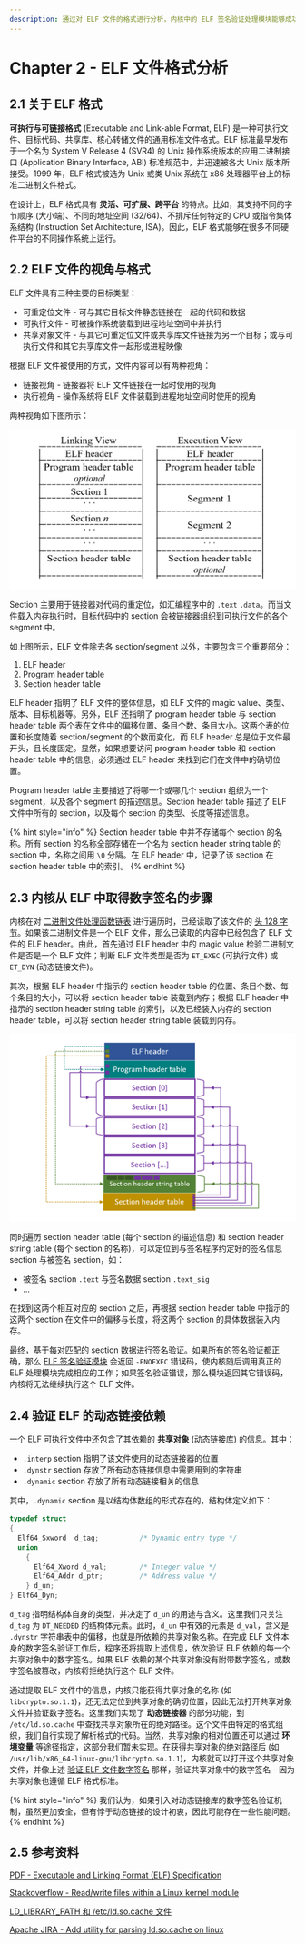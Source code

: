 ```yaml
---
description: 通过对 ELF 文件的格式进行分析，内核中的 ELF 签名验证处理模块能够成功取得签名程序附在 ELF 文件中的数字签名，从而能够进一步进行签名验证。
---
```


# Chapter 2 - ELF 文件格式分析

## 2.1 关于 ELF 格式

**可执行与可链接格式** \(Executable and Link-able Format, ELF\) 是一种可执行文件、目标代码、共享库、核心转储文件的通用标准文件格式。ELF 标准最早发布于一个名为 System V Release 4 \(SVR4\) 的 Unix 操作系统版本的应用二进制接口 \(Application Binary Interface, ABI\) 标准规范中，并迅速被各大 Unix 版本所接受。1999 年，ELF 格式被选为 Unix 或类 Unix 系统在 x86 处理器平台上的标准二进制文件格式。

在设计上，ELF 格式具有 **灵活、可扩展、跨平台** 的特点。比如，其支持不同的字节顺序 \(大小端\)、不同的地址空间 \(32/64\)、不排斥任何特定的 CPU 或指令集体系结构 \(Instruction Set Architecture, ISA\)。因此，ELF 格式能够在很多不同硬件平台的不同操作系统上运行。

## 2.2 ELF 文件的视角与格式

ELF 文件具有三种主要的目标类型：

* 可重定位文件 - 可与其它目标文件静态链接在一起的代码和数据
* 可执行文件 - 可被操作系统装载到进程地址空间中并执行
* 共享对象文件 - 与其它可重定位文件或共享库文件链接为另一个目标；或与可执行文件和其它共享库文件一起形成进程映像

根据 ELF 文件被使用的方式，文件内容可以有两种视角：

* 链接视角 - 链接器将 ELF 文件链接在一起时使用的视角
* 执行视角 - 操作系统将 ELF 文件装载到进程地址空间时使用的视角

两种视角如下图所示：

![ELF &#x89C6;&#x89D2;](../.gitbook/assets/elf-view.png)

Section 主要用于链接器对代码的重定位，如汇编程序中的 `.text` `.data`。而当文件载入内存执行时，目标代码中的 section 会被链接器组织到可执行文件的各个 segment 中。

如上图所示，ELF 文件除去各 section/segment 以外，主要包含三个重要部分：

1. ELF header
2. Program header table
3. Section header table

ELF header 指明了 ELF 文件的整体信息，如 ELF 文件的 magic value、类型、版本、目标机器等。另外，ELF 还指明了 program header table 与 section header table 两个表在文件中的偏移位置、条目个数、条目大小。这两个表的位置和长度随着 section/segment 的个数而变化，而 ELF header 总是位于文件最开头，且长度固定。显然，如果想要访问 program header table 和 section header table 中的信息，必须通过 ELF header 来找到它们在文件中的确切位置。

Program header table 主要描述了将哪一个或哪几个 section 组织为一个 segment，以及各个 segment 的描述信息。Section header table 描述了 ELF 文件中所有的 section，以及每个 section 的类型、长度等描述信息。

{% hint style="info" %}
Section header table 中并不存储每个 section 的名称。所有 section 的名称全部存储在一个名为 section header string table 的 section 中，名称之间用 `\0` 分隔。在 ELF header 中，记录了该 section 在 section header table 中的索引。
{% endhint %}

## 2.3 内核从 ELF 中取得数字签名的步骤

内核在对 [二进制文件处理函数链表](chapter-1-binary-execution-procedure.md#15-dui-elf-wen-jian-jin-hang-qian-ming-yan-zheng-de-si-lu) 进行遍历时，已经读取了该文件的 [头 128 字节](chapter-1-binary-execution-procedure.md#12-nei-he-ru-he-shi-bie-bu-tong-ge-shi-de-er-jin-zhi-wen-jian)。如果该二进制文件是一个 ELF 文件，那么已读取的内容中已经包含了 ELF 文件的 ELF header。由此，首先通过 ELF header 中的 magic value 检验二进制文件是否是一个 ELF 文件；判断 ELF 文件类型是否为 `ET_EXEC` \(可执行文件\) 或 `ET_DYN` \(动态链接文件\)。

其次，根据 ELF header 中指示的 section header table 的位置、条目个数、每个条目的大小，可以将 section header table 装载到内存；根据 ELF header 中指示的 section header string table 的索引，以及已经装入内存的 section header table，可以将 section header string table 装载到内存。

![ELF &#x6587;&#x4EF6;&#x4E2D;&#x7684;&#x7ED3;&#x6784;&#x5E03;&#x5C40;](../.gitbook/assets/elf-layout.png)

同时遍历 section header table \(每个 section 的描述信息\) 和 section header string table \(每个 section 的名称\)，可以定位到与签名程序约定好的签名信息 section 与被签名 section，如：

* 被签名 section `.text` 与签名数据 section `.text_sig`
* ...

在找到这两个相互对应的 section 之后，再根据 section header table 中指示的这两个 section 在文件中的偏移与长度，将这两个 section 的具体数据装入内存。

最终，基于每对匹配的 section 数据进行签名验证。如果所有的签名验证都正确，那么 [ELF 签名验证模块](chapter-1-binary-execution-procedure.md#15-dui-elf-wen-jian-jin-hang-qian-ming-yan-zheng-de-si-lu) 会返回 `-ENOEXEC` 错误码，使内核随后调用真正的 ELF 处理模块完成相应的工作；如果签名验证错误，那么模块返回其它错误码，内核将无法继续执行这个 ELF 文件。

## 2.4 验证 ELF 的动态链接依赖

一个 ELF 可执行文件中还包含了其依赖的 **共享对象** \(动态链接库\) 的信息。其中：

* `.interp` section 指明了该文件使用的动态链接器的位置
* `.dynstr` section 存放了所有动态链接信息中需要用到的字符串
* `.dynamic` section 存放了所有动态链接相关的信息

其中，`.dynamic` section 是以结构体数组的形式存在的，结构体定义如下：

```c
typedef struct
{
  Elf64_Sxword	d_tag;			/* Dynamic entry type */
  union
    {
      Elf64_Xword d_val;		/* Integer value */
      Elf64_Addr d_ptr;			/* Address value */
    } d_un;
} Elf64_Dyn;
```

`d_tag` 指明结构体自身的类型，并决定了 `d_un` 的用途与含义。这里我们只关注 `d_tag` 为 `DT_NEEDED` 的结构体元素。此时，`d_un` 中有效的元素是 `d_val`，含义是 `.dynstr` 字符串表中的偏移，也就是所依赖的共享对象名称。在完成 ELF 文件本身的数字签名验证工作后，程序还将提取上述信息，依次验证 ELF 依赖的每一个共享对象中的数字签名。如果 ELF 依赖的某个共享对象没有附带数字签名，或数字签名被篡改，内核将拒绝执行这个 ELF 文件。

通过提取 ELF 文件中的信息，内核只能获得共享对象的名称 \(如 `libcrypto.so.1.1`\)，还无法定位到共享对象的确切位置，因此无法打开共享对象文件并验证数字签名。这里我们实现了 **动态链接器** 的部分功能，到 `/etc/ld.so.cache` 中查找共享对象所在的绝对路径。这个文件由特定的格式组织，我们自行实现了解析格式的代码。当然，共享对象的相对位置还可以通过 **环境变量** 等途径指定，这部分我们暂未实现。在获得共享对象的绝对路径后 \(如 `/usr/lib/x86_64-linux-gnu/libcrypto.so.1.1`\)，内核就可以打开这个共享对象文件，并像上述 [验证 ELF 文件数字签名](chapter-2-elf-format-analysis.md#23-nei-he-cong-elf-zhong-qu-de-shu-zi-qian-ming-de-bu-zhou) 那样，验证共享对象中的数字签名 - 因为共享对象也遵循 ELF 格式标准。

{% hint style="info" %}
我们认为，如果引入对动态链接库的数字签名验证机制，虽然更加安全，但有悖于动态链接的设计初衷，因此可能存在一些性能问题。
{% endhint %}

## 2.5 参考资料

[PDF - Executable and Linking Format \(ELF\) Specification](http://www.skyfree.org/linux/references/ELF_Format.pdf)

[Stackoverflow - Read/write files within a Linux kernel module](https://stackoverflow.com/questions/1184274/read-write-files-within-a-linux-kernel-module)

[LD\_LIBRARY\_PATH 和 /etc/ld.so.cache 文件](http://blog.chinaunix.net/uid-25304914-id-3046279.html)

[Apache JIRA - Add utility for parsing ld.so.cache on linux](https://issues.apache.org/jira/browse/MESOS-5399)

